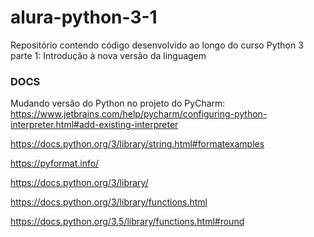 # alura-python-3-1
Repositório contendo código desenvolvido ao longo do curso Python 3 parte 1: Introdução à nova versão da linguagem


### DOCS

Mudando versão do Python no projeto do PyCharm: https://www.jetbrains.com/help/pycharm/configuring-python-interpreter.html#add-existing-interpreter

https://docs.python.org/3/library/string.html#formatexamples

https://pyformat.info/

https://docs.python.org/3/library/

https://docs.python.org/3/library/functions.html

https://docs.python.org/3.5/library/functions.html#round
